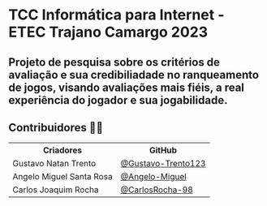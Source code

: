 # TCC Informática para Internet - ETEC Trajano Camargo 2023
## Projeto de pesquisa sobre os critérios de avaliação e sua credibiliadade no ranqueamento de jogos, visando avaliações mais fiéis, a real experiência do jogador e sua jogabilidade. ##

## Contribuidores 👨‍💻
<table align="center">
  <th>Criadores</th>
  <th>GitHub</th>

  <tr>
    <td>Gustavo Natan Trento</td>
    <td><a href="https://github.com/Gustavo-Trento123">@Gustavo-Trento123</td>
  </tr>

  <tr>
    <td>Angelo Miguel Santa Rosa</td>
    <td><a href="https://github.com/Angelo-Miguel">@Angelo-Miguel</a></td>
  </tr>

  <tr>
    <td>Carlos Joaquim Rocha</td>
    <td><a href="https://github.com/CarlosRocha-98">@CarlosRocha-98</a></td>
  </tr>
</table>


